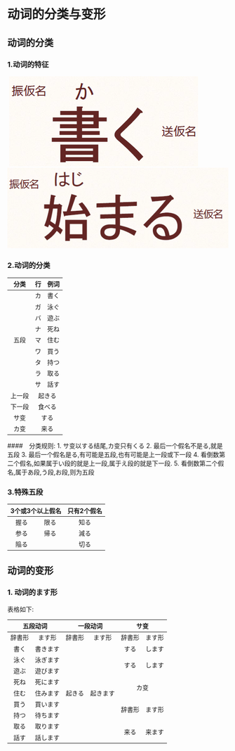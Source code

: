 # 动词的分类与变形

## 动词的分类
### 1.动词的特征
  ![动词特征](https://github.com/Vo7ice/Japanese-Learnning/raw/master/art/%E5%8A%A8%E8%AF%8D%E7%89%B9%E5%BE%811.png)
  ![动词特征](https://github.com/Vo7ice/Japanese-Learnning/raw/master/art/%E5%8A%A8%E8%AF%8D%E7%89%B9%E5%BE%812.png)

### 2.动词的分类
<table>
<thead>
<tr>
	<th align="center">分类</th>
	<th align="center">行</th>
	<th align="center">例词</th>
</tr>
</thead>
<tbody>
<tr>
	<td align="center" rowspan="9">五段</td>
	<td align="center">カ</td>
	<td align="center">書く</td>
</tr>
<tr>
	<td align="center">ガ</td>
	<td align="center">泳ぐ</td>
</tr>
<tr>
	<td align="center">バ</td>
	<td align="center">遊ぶ</td>
</tr>
<tr>
	<td align="center">ナ</td>
	<td align="center">死ね</td>
</tr>
<tr>
	<td align="center">マ</td>
	<td align="center">住む</td>
</tr>
<tr>
	<td align="center">ワ</td>
	<td align="center">買う</td>
</tr>
<tr>
	<td align="center">タ</td>
	<td align="center">持つ</td>
</tr>
<tr>
	<td align="center">ラ</td>
	<td align="center">取る</td>
</tr>
<tr>
	<td align="center">サ</td>
	<td align="center">話す</td>
</tr>
<tr>
	<td align="center">上一段</td>
	<td align="center" colspan="2">起きる</td>
</tr>
<tr>
	<td align="center">下一段</td>
	<td align="center" colspan="2">食べる</td>
</tr>
<tr>
	<td align="center">サ变</td>
	<td align="center" colspan="2">する</td>
</tr>
<tr>
	<td align="center">カ变</td>
	<td align="center" colspan="2">来る</td>
</tr>
</tbody>
</table>
####　分类规则:
  1. サ变以する结尾,カ变只有くる
  2. 最后一个假名不是る,就是五段
  3. 最后一个假名是る,有可能是五段,也有可能是上一段或下一段
  4. 看倒数第二个假名,如果属于い段的就是上一段,属于え段的就是下一段.
  5. 看倒数第二个假名,属于あ段,う段,お段,则为五段

### 3.特殊五段
<table>
<thead>
<tr>
	<th align="center" colspan="2">3个或3个以上假名</th>
	<th align="center">只有2个假名</th>
</tr>
</thead>
<tbody>
<tr>
	<td align="center">握る</td>
	<td align="center">限る</td>
	<td align="center">知る</td>
</tr>
<tr>
	<td align="center">参る</td>
	<td align="center">帰る</td>
	<td align="center">減る</td>
</tr>
<tr>
	<td align="center">陥る</td>
	<td align="center"></td>
	<td align="center">切る</td>
</tr>
</tbody>
</table>

## 动词的变形
### 1. 动词的ます形
表格如下:

<table>
<thead>
<tr>
	<th align="center" colspan="2">五段动词</th>
	<th align="center" colspan="2">一段动词</th>
	<th align="center" colspan="2">サ变</th>
</tr>
</thead>
<tbody>
<tr>
	<td align="center">辞書形</td>
	<td align="center">ます形</td>
	<td align="center">辞書形</td>
	<td align="center">ます形</td>
	<td align="center">辞書形</td>
	<td align="center">ます形</td>
</tr>
<tr>
	<td align="center">書く</td>
	<td align="center">書きます</td>
	<td align="center" rowspan="9">起きる</td>
	<td align="center" rowspan="9">起きます</td>
	<td align="center">する</td>
	<td align="center">します</td>
</tr>
<tr>
	<td align="center">泳ぐ</td>
	<td align="center">泳ぎます</td>
	<td align="center" rowspan="2">する</td>
	<td align="center" rowspan="2">します</td>
</tr>
<tr>
	<td align="center">遊ぶ</td>
	<td align="center">遊びます</td>
</tr>
<tr>
	<td align="center">死ね</td>
	<td align="center">死にます</td>
	<td align="center" rowspan="2" colspan="2">カ变</td>
</tr>
<tr>
	<td align="center">住む</td>
	<td align="center">住みます</td>
</tr>
<tr>
	<td align="center">買う</td>
	<td align="center">買います</td>
	<td align="center" rowspan="2">辞書形</td>
	<td align="center" rowspan="2">ます形</td>
</tr>
<tr>
	<td align="center">持つ</td>
	<td align="center">待ちます</td>
</tr>
<tr>
	<td align="center">取る</td>
	<td align="center">取ります</td>
	<td align="center" rowspan="2">来る</td>
	<td align="center" rowspan="2">来ます</td>
</tr>
<tr>
	<td align="center">話す</td>
	<td align="center">話します</td>
</tr>
</tbody>
</table>

